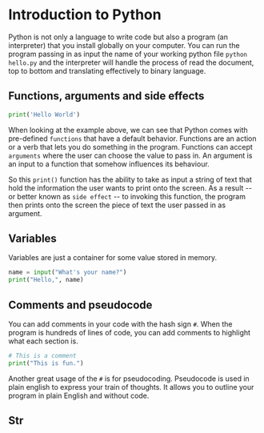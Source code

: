 # Introduction to Python

Python is not only a language to write code but also a program (an interpreter) that you install globally on your computer. You can run the program passing in as input the name of your working python file ```python hello.py``` and the interpreter will handle the process of read the document, top to bottom and translating effectively to binary language.


## Functions, arguments and side effects
  ```py
  print('Hello World')
  ```

When looking at the example above, we can see that Python comes with pre-defined ```functions``` that have a default behavior. Functions are an action or a verb that lets you do something in the program. Functions can accept ```arguments``` where the user can choose the value to pass in. An argument is an input to a function that somehow influences its behaviour.

So this ```print()``` function has the ability to take as input a string of text that hold the information the user wants to print onto the screen. As a result -- or better known as  ```side effect``` -- to invoking this function, the program then prints onto the screen the piece of text the user passed in as argument.


## Variables
Variables are just a container for some value stored in memory.

  ```py
  name = input("What's your name?")
  print("Hello,", name)
  ```

## Comments and pseudocode
You can add comments in your code with the hash sign ```#```. When the program is hundreds of lines of code, you can add comments to highlight what each section is.

  ```py
  # This is a comment
  print("This is fun.")
  ```

Another great usage of the ```#``` is for pseudocoding. Pseudocode is used in plain english to express your train of thoughts. It allows you to outline your program in plain English and without code.


## Str
